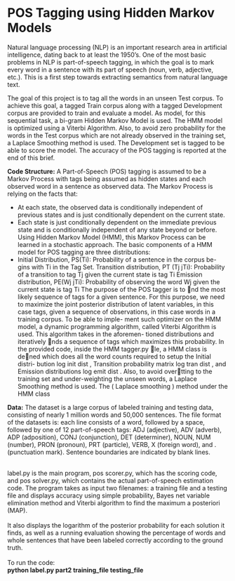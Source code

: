 # POS Tagging using Hidden Markov Models

Natural language processing (NLP) is an important research area in artificial intelligence, dating back to at least the 1950’s. One of the most basic problems in NLP is part-of-speech tagging, in which the goal is to mark every word in a sentence with its part of speech (noun, verb, adjective, etc.). This is a first step towards extracting semantics from natural language text.

The goal of this project is to tag all the words in an unseen Test corpus. To achieve this goal, a tagged Train corpus along with a tagged Development corpus are provided to train and evaluate a model. As model, for this sequential task, a bi-gram Hidden Markov Model is used. The HMM model is optimized using a Viterbi Algorithm. Also, to avoid zero probability for the words in the Test corpus which are not already observed in the training set, a Laplace Smoothing method is used. The Development set is tagged to be able to score the model. The accuracy of the POS tagging is reported at the end of this brief. 

__Code Structure:__
A Part-of-Speech (POS) tagging is assumed to be a Markov Process with tags being assumed as hidden states and each observed word in a sentence as observed data. The Markov Process is relying on the facts that:
* At each state, the observed data is conditionally independent of previous states and is just conditionally dependent on the current state.
* Each state is just conditionally dependent on the immediate previous state and is conditionally independent of any state beyond or before.
Using Hidden Markov Model (HMM), this Markov Process can be learned in a stochastic approach. The basic components of a HMM model for POS
tagging are three distributions:
* Initial Distribution, PS(Ti): Probability of a sentence in the corpus be-
gins with Ti in the Tag Set.
Transition distribution, PT (Tj jTi): Probability of a transition to tag Tj
given the current state is tag Ti
Emission distribution, PE(Wj jTi): Probability of observing the word Wj
given the current state is tag Ti
The purpose of the POS tagger is to nd the most likely sequence of
tags for a given sentence. For this purpose, we need to maximize the joint
posterior distribution of latent variables, in this case tags, given a sequence
of observations, in this case words in a training corpus. To be able to imple-
ment such optimizer on the HMM model, a dynamic programming algorithm,
called Viterbi Algorithm is used. This algorithm takes in the aforemen-
tioned distributions and iteratively nds a sequence of tags which maximizes
this probability.
In the provided code, inside the HMM tagger.py le, a HMM class is
dened which does all the word counts required to setup the Initial distri-
bution log init dist , Transition probability matrix log tran dist , and
Emission distributions log emit dist . Also, to avoid overtting to the
training set and under-weighting the unseen words, a Laplace Smoothing
method is used. The ( Laplace smoothing ) method under the HMM class

__Data:__ The dataset is a large corpus of labeled training and testing data,
consisting of nearly 1 million words and 50,000 sentences. The file format of the datasets is:
each line consists of a word, followed by a space, followed by one of 12 part-of-speech tags: ADJ (adjective),
ADV (adverb), ADP (adposition), CONJ (conjunction), DET (determiner), NOUN, NUM (number), PRON
(pronoun), PRT (particle), VERB, X (foreign word), and . (punctuation mark). Sentence boundaries are
indicated by blank lines. </br></br>

label.py is the main program, pos scorer.py, which has the scoring code, and pos solver.py, which contains the actual
part-of-speech estimation code. The program takes as input two filenames: a training file and a testing file and displays accuracy using simple probability, Bayes net variable elimination method and Viterbi algorithm to find the maximum a posteriori (MAP). </br> </br>
It also displays the logarithm of the posterior probability for each solution it finds, as well as a
running evaluation showing the percentage of words and whole sentences that have been labeled correctly
according to the ground truth. </br></br>
To run the code:</br>
__python label.py part2 training_file testing_file__

